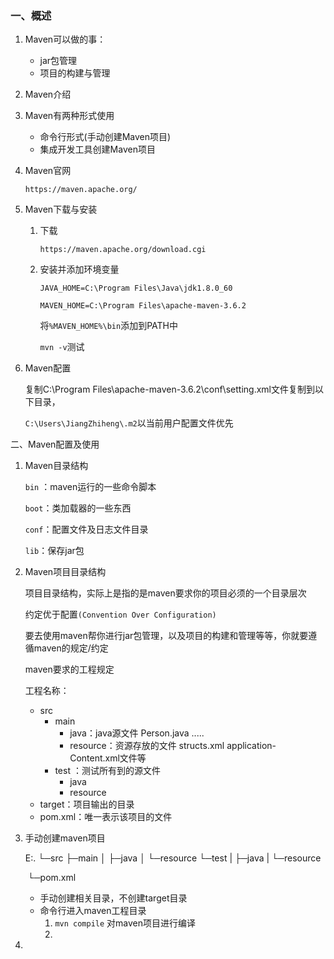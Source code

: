 ### **一、概述**

1. Maven可以做的事：

   - jar包管理
   - 项目的构建与管理

2. Maven介绍

3. Maven有两种形式使用

   - 命令行形式(手动创建Maven项目)
   - 集成开发工具创建Maven项目

4. Maven官网

   `https://maven.apache.org/`

5. Maven下载与安装

   1. 下载

      `https://maven.apache.org/download.cgi`

   2. 安装并添加环境变量

      `JAVA_HOME=C:\Program Files\Java\jdk1.8.0_60`

      `MAVEN_HOME=C:\Program Files\apache-maven-3.6.2`

      将`%MAVEN_HOME%\bin`添加到PATH中

      `mvn -v`测试

6. Maven配置

   复制C:\Program Files\apache-maven-3.6.2\conf\setting.xml文件复制到以下目录，

   `C:\Users\JiangZhiheng\.m2`以当前用户配置文件优先

二、Maven配置及使用

1. Maven目录结构

   `bin` ：maven运行的一些命令脚本

   `boot`：类加载器的一些东西

   `conf`：配置文件及日志文件目录

   `lib`：保存jar包

2. Maven项目目录结构

   项目目录结构，实际上是指的是maven要求你的项目必须的一个目录层次

   约定优于配置`(Convention Over Configuration)`

   要去使用maven帮你进行jar包管理，以及项目的构建和管理等等，你就要遵循maven的规定/约定

   maven要求的工程规定

   

   工程名称：

   - src
     - main
       - java：java源文件 Person.java .....
       - resource：资源存放的文件  structs.xml  application-Content.xml文件等
     - test      ：测试所有到的源文件
       - java
       - resource
   - target：项目输出的目录
   - pom.xml：唯一表示该项目的文件

3. 手动创建maven项目

   E:.
   └─src
       ├─main
       │  ├─java
       │  └─resource
       └─test
        |   ├─java
        |   └─resource

   ​    └─pom.xml

   - 手动创建相关目录，不创建target目录
   - 命令行进入maven工程目录
     1. `mvn compile` 对maven项目进行编译
     2. 

4. 




